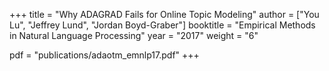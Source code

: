 +++
title = "Why ADAGRAD Fails for Online Topic Modeling"
author = ["You Lu", "Jeffrey Lund", "Jordan Boyd-Graber"]
booktitle = "Empirical Methods in Natural Language Processing"
year = "2017"
weight = "6"

pdf = "publications/adaotm_emnlp17.pdf"
+++
